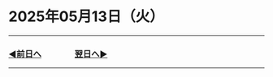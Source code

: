 # 2025年05月13日（火）

---

### [◀️前日へ](https://github.com/yuasys/chatty-journal/blob/main/2025/05/2025-05-12.md)&emsp;&emsp;&emsp;&emsp;[翌日へ▶️](https://github.com/yuasys/chatty-journal/blob/main/2025/05/2025-05-14.md)

---
